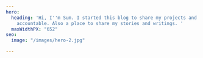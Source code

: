 ```yaml
---
hero:
  heading: 'Hi, I''m Sum. I started this blog to share my projects and to keep myself
    accountable. Also a place to share my stories and writings. '
  maxWidthPX: "652"
seo:
  image: "/images/hero-2.jpg"

---
```

